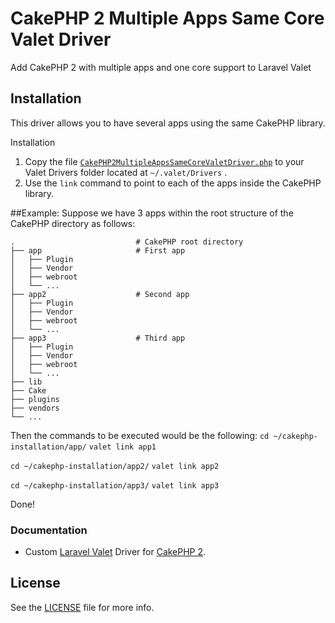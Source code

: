 # CakePHP 2 Multiple Apps Same Core Valet Driver
Add CakePHP 2 with multiple apps and one core support to Laravel Valet

## Installation

This driver allows you to have several apps using the same CakePHP library.

Installation
1. Copy the file [`CakePHP2MultipleAppsSameCoreValetDriver.php`](CakePHP2MultipleAppsSameCoreValetDriver.php) to your Valet Drivers folder located at `~/.valet/Drivers` .
2. Use the `link` command to point to each of the apps inside the CakePHP library.

##Example:
Suppose we have 3 apps within the root structure of the CakePHP directory as follows:


    . 							# CakePHP root directory
    ├── app						# First app
    │   ├── Plugin
    │   ├── Vendor
    │   ├── webroot
    │   └── ...
    ├── app2					# Second app
    │   ├── Plugin
    │   ├── Vendor
    │   ├── webroot
    │   └── ...
    ├── app3					# Third app
    │   ├── Plugin
    │   ├── Vendor
    │   ├── webroot
    │   └── ...
    ├── lib
    ├── Cake
    ├── plugins
    ├── vendors
    └── ...


Then the commands to be executed would be the following:
`cd ~/cakephp-installation/app/`
`valet link app1`

`cd ~/cakephp-installation/app2/`
`valet link app2`

`cd ~/cakephp-installation/app3/`
`valet link app3`

Done!

### Documentation
* Custom  [Laravel Valet](https://laravel.com/docs/7.x/valet) Driver for [CakePHP 2](https://book.cakephp.org/2.0/en/index.html).

## License
See the [LICENSE](LICENSE) file for more info.